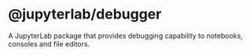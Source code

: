 # @jupyterlab/debugger

A JupyterLab package that provides debugging capability to notebooks, consoles and file editors.
